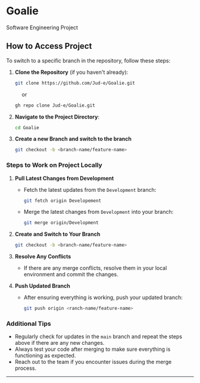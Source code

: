 # Goalie
Software Engineering Project


## How to Access Project

To switch to a specific branch in the repository, follow these steps:

1. **Clone the Repository** (if you haven't already):

   ```bash
   git clone https://github.com/Jud-e/Goalie.git
   ```
   &emsp; or

   ```bash
   gh repo clone Jud-e/Goalie.git
   ```

2. **Navigate to the Project Directory**:

   ```bash
   cd Goalie
   ```
3. **Create a new Branch and switch to the branch**
    ```bash
   git checkout -b <branch-name/feature-name>
   ```

### Steps to Work on Project Locally
1. **Pull Latest Changes from Development**
   - Fetch the latest updates from the `Development` branch:
     ```bash
     git fetch origin Developement
     ```
   - Merge the latest changes from `Development` into your branch:
     ```bash
     git merge origin/Development
     ```

2. **Create and Switch to Your Branch**
     ```bash
     git checkout -b <branch-name/feature-name>
     ```


3. **Resolve Any Conflicts**
   - If there are any merge conflicts, resolve them in your local environment and commit the changes.

4. **Push Updated Branch**
   - After ensuring everything is working, push your updated branch:
     ```bash
     git push origin <ranch-name/feature-name>
     ```

### Additional Tips
- Regularly check for updates in the `main` branch and repeat the steps above if there are any new changes.
- Always test your code after merging to make sure everything is functioning as expected.
- Reach out to the team if you encounter issues during the merge process.


---
